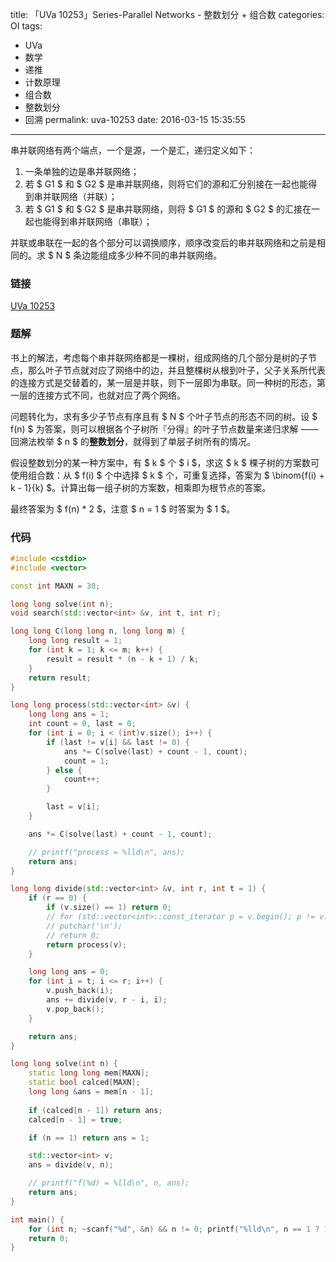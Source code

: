 title: 「UVa 10253」Series-Parallel Networks - 整数划分 + 组合数
categories: OI
tags: 
  - UVa
  - 数学
  - 递推
  - 计数原理
  - 组合数
  - 整数划分
  - 回溯
permalink: uva-10253
date: 2016-03-15 15:35:55
---

串并联网络有两个端点，一个是源，一个是汇，递归定义如下：

1. 一条单独的边是串并联网络；
2. 若 $ G1 $ 和 $ G2 $ 是串并联网络，则将它们的源和汇分别接在一起也能得到串并联网络（并联）；
3. 若 $ G1 $ 和 $ G2 $ 是串并联网络，则将 $ G1 $ 的源和 $ G2 $ 的汇接在一起也能得到串并联网络（串联）；

并联或串联在一起的各个部分可以调换顺序，顺序改变后的串并联网络和之前是相同的。求 $ N $ 条边能组成多少种不同的串并联网络。

<!-- more -->

### 链接
[UVa 10253](https://uva.onlinejudge.org/index.php?option=com_onlinejudge&Itemid=8&page=show_problem&problem=1194)

### 题解
书上的解法，考虑每个串并联网络都是一棵树，组成网络的几个部分是树的子节点，那么叶子节点就对应了网络中的边，并且整棵树从根到叶子，父子关系所代表的连接方式是交替着的，某一层是并联，则下一层即为串联。同一种树的形态，第一层的连接方式不同，也就对应了两个网络。

问题转化为，求有多少子节点有序且有 $ N $ 个叶子节点的形态不同的树。设 $ f(n) $ 为答案，则可以根据各个子树所『分得』的叶子节点数量来递归求解 —— 回溯法枚举 $ n $ 的**整数划分**，就得到了单层子树所有的情况。

假设整数划分的某一种方案中，有 $ k $ 个 $ i $，求这 $ k $ 棵子树的方案数可使用组合数：从 $ f(i) $ 个中选择 $ k $ 个，可重复选择，答案为 $ \binom{f(i) + k - 1}{k} $。计算出每一组子树的方案数，相乘即为根节点的答案。

最终答案为 $ f(n) * 2 $，注意 $ n = 1 $ 时答案为 $ 1 $。

### 代码
```c++
#include <cstdio>
#include <vector>

const int MAXN = 30;

long long solve(int n);
void search(std::vector<int> &v, int t, int r);

long long C(long long n, long long m) {
	long long result = 1;
	for (int k = 1; k <= m; k++) {
		result = result * (n - k + 1) / k;
	}
	return result;
}

long long process(std::vector<int> &v) {
	long long ans = 1;
	int count = 0, last = 0;
	for (int i = 0; i < (int)v.size(); i++) {
		if (last != v[i] && last != 0) {
			ans *= C(solve(last) + count - 1, count);
			count = 1;
		} else {
			count++;
		}

		last = v[i];
	}

	ans *= C(solve(last) + count - 1, count);

	// printf("process = %lld\n", ans);
	return ans;
}

long long divide(std::vector<int> &v, int r, int t = 1) {
	if (r == 0) {
		if (v.size() == 1) return 0;
		// for (std::vector<int>::const_iterator p = v.begin(); p != v.end(); p++) printf("%d ", *p);
		// putchar('\n');
		// return 0;
		return process(v);
	}

	long long ans = 0;
	for (int i = t; i <= r; i++) {
		v.push_back(i);
		ans += divide(v, r - i, i);
		v.pop_back();
	}

	return ans;
}

long long solve(int n) {
	static long long mem[MAXN];
	static bool calced[MAXN];
	long long &ans = mem[n - 1];
	
	if (calced[n - 1]) return ans;
	calced[n - 1] = true;

	if (n == 1) return ans = 1;

	std::vector<int> v;
	ans = divide(v, n);

	// printf("f(%d) = %lld\n", n, ans);
	return ans;
}

int main() {
	for (int n; ~scanf("%d", &n) && n != 0; printf("%lld\n", n == 1 ? 1 : solve(n) * 2));
	return 0;
}
```
